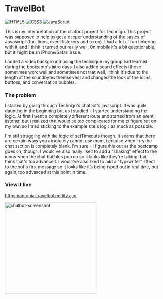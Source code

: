 # TravelBot
![HTML5](https://img.shields.io/badge/html5-%23E34F26.svg?style=for-the-badge&logo=html5&logoColor=white) ![CSS3](https://img.shields.io/badge/css3-%231572B6.svg?style=for-the-badge&logo=css3&logoColor=white) ![JavaScript](https://img.shields.io/badge/javascript-%23323330.svg?style=for-the-badge&logo=javascript&logoColor=%23F7DF1E)


This is my interpretation of the chatbot project for Technigo. This project was supposed to help us get a deeper understanding of the basics of Javascript (functions, event listeners and so on). I had a lot of fun tinkering with it, and I think it turned out really well. On mobile it's a bit questionable, but it might be an iPhone/Safari issue.

I added a video background using the technique my group had learned during the bootcamp's intro days. I also added sound effects (these sometimes work well and sometimes not that well, I think it's due to the length of the soundbytes themselves) and changed the look of the icons, buttons, and conversation bubbles.

### The problem

I started by going through Technigo's chatbot's javascript. It was quite daunting in the beginning but as I studied it I started understanding the logic. At first I went a completely different route and started from an event listener, but I realized that would be too complicated for me to figure out on my own so I tried sticking to the example site's logic as much as possible.

I'm still struggling with the logic of setTimeouts though. It seems that there are certain ways you absolutely cannot use them, because when I try the chat section is completely blank. I'm sure I'll figure this out as the bootcamp goes on, though. I would've also really liked to add a "shaking" effect to the icons when the chat bubbles pop up so it looks like they're talking, but I think that's too advanced. I would've also liked to add a "typewriter" effect to the bot's first message so it looks like it's being typed out in real time, but again, too advanced at this point in time.

### View it live

https://antoniastravelbot.netlify.app

<img width="300" alt="chatbot-screenshot" src="https://github.com/AntoniaGranit/project-chatbot/assets/95037306/8fa890e9-26ac-4898-9358-dee873b99a8f">
